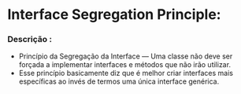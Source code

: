 # Interface Segregation Principle:

### Descrição :
* Princípio da Segregação da Interface — Uma classe não deve ser forçada a implementar interfaces e métodos que não irão utilizar.
* Esse princípio basicamente diz que é melhor criar interfaces mais específicas ao invés de termos uma única interface genérica.



